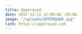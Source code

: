 ```yaml
---
title: Upperquad
date: 2017-12-11 15:00:00 -05:00
image: "/uploads/UPPERQUAD.jpg"
link: https://upperquad.com
---
```


